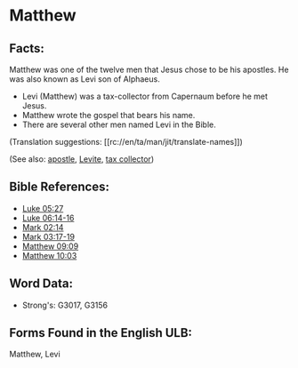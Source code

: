# Matthew

## Facts:

Matthew was one of the twelve men that Jesus chose to be his apostles. He was also known as Levi son of Alphaeus.

* Levi (Matthew) was a tax-collector from Capernaum before he met Jesus.
* Matthew wrote the gospel that bears his name.
* There are several other men named Levi in the Bible.

(Translation suggestions: [[rc://en/ta/man/jit/translate-names]])

(See also: [apostle](../kt/apostle.md), [Levite](../names/levite.md), [tax collector](../other/tax.md))

## Bible References:

* [Luke 05:27](rc://en/tn/help/luk/05/27)
* [Luke 06:14-16](rc://en/tn/help/luk/06/14)
* [Mark 02:14](rc://en/tn/help/mrk/02/14)
* [Mark 03:17-19](rc://en/tn/help/mrk/03/17)
* [Matthew 09:09](rc://en/tn/help/mat/09/09)
* [Matthew 10:03](rc://en/tn/help/mat/10/03)

## Word Data:

* Strong's: G3017, G3156

## Forms Found in the English ULB:

Matthew, Levi
